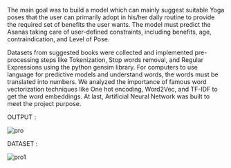 The main goal was to build a model which can mainly suggest suitable Yoga poses that the user can primarily adopt in his/her daily routine to provide the required set of benefits the user wants. The model must predict the Asanas taking care of user-defined constraints, including benefits, age, contraindication, and Level of Pose.

Datasets from suggested books were collected and implemented pre-processing steps like Tokenization, Stop words removal, and Regular Expressions using the python gensim library. For computers to use language for predictive models and understand words, the words must be translated into numbers. We analyzed the importance of famous word vectorization techniques like One hot encoding, Word2Vec, and TF-IDF to get the word embeddings. At last, Artificial Neural Network was built to meet the project purpose.

OUTPUT :

![pro](https://github.com/user-attachments/assets/7931471e-c147-44d5-9d5e-c80e227ae13c)


DATASET :

![pro1](https://github.com/user-attachments/assets/8ce9cfbc-68b7-46f9-aaf0-b43bedd1d4f3)
